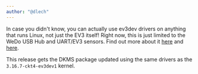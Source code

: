 ```yaml
---
author: "@dlech"
---
```


In case you didn't know, you can actually use ev3dev drivers on anything
that runs Linux, not just the EV3 itself! Right now, this is just limited
to the WeDo USB Hub and UART/EV3 sensors. Find out more about it
[here](https://github.com/ev3dev/lego-linux-drivers-dkms) and
[here](http://lechnology.com/2014/09/using-uart-sensors-on-any-linux/).

This release gets the DKMS package updated using the same drivers as the
`3.16.7-ckt4-ev3dev1` kernel.

